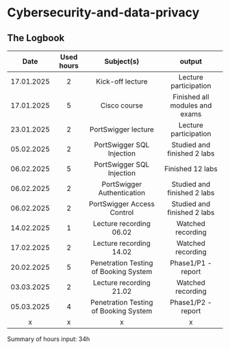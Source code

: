 # Cybersecurity-and-data-privacy
## The Logbook
| Date  | Used hours | Subject(s) |  output |
| :-: | :-: | :-: | :-: |
| 17.01.2025 | 2 | Kick-off lecture | Lecture participation |
| 17.01.2025 | 5 | Cisco course | Finished all modules and exams |
| 23.01.2025 | 2 | PortSwigger lecture | Lecture participation |
| 05.02.2025 | 2 | PortSwigger SQL Injection | Studied and finished 2 labs |
| 06.02.2025 | 5 | PortSwigger SQL Injection | Finished 12 labs |
| 06.02.2025 | 2 | PortSwigger Authentication | Studied and finished 2 labs |
| 06.02.2025 | 2 | PortSwigger Access Control | Studied and finished 2 labs |
| 14.02.2025 | 1 | Lecture recording 06.02 | Watched recording |
| 17.02.2025 | 2 | Lecture recording 14.02 | Watched recording |
| 20.02.2025 | 5 | Penetration Testing of Booking System | Phase1/P1 - report |
| 03.03.2025 | 2 | Lecture recording 21.02 | Watched recording |
| 05.03.2025 | 4 | Penetration Testing of Booking System | Phase1/P2 - report |
| x | x | x | x |

Summary of hours input: 34h
